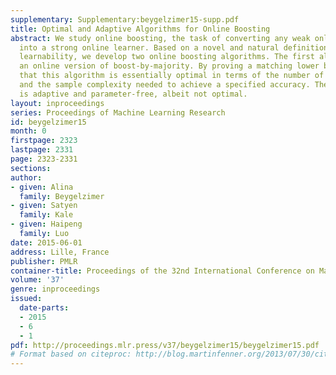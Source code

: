 ```yaml
---
supplementary: Supplementary:beygelzimer15-supp.pdf
title: Optimal and Adaptive Algorithms for Online Boosting
abstract: We study online boosting, the task of converting any weak online learner
  into a strong online learner. Based on a novel and natural definition of weak online
  learnability, we develop two online boosting algorithms. The first algorithm is
  an online version of boost-by-majority. By proving a matching lower bound, we show
  that this algorithm is essentially optimal in terms of the number of weak learners
  and the sample complexity needed to achieve a specified accuracy. The second algorithm
  is adaptive and parameter-free, albeit not optimal.
layout: inproceedings
series: Proceedings of Machine Learning Research
id: beygelzimer15
month: 0
firstpage: 2323
lastpage: 2331
page: 2323-2331
sections: 
author:
- given: Alina
  family: Beygelzimer
- given: Satyen
  family: Kale
- given: Haipeng
  family: Luo
date: 2015-06-01
address: Lille, France
publisher: PMLR
container-title: Proceedings of the 32nd International Conference on Machine Learning
volume: '37'
genre: inproceedings
issued:
  date-parts:
  - 2015
  - 6
  - 1
pdf: http://proceedings.mlr.press/v37/beygelzimer15/beygelzimer15.pdf
# Format based on citeproc: http://blog.martinfenner.org/2013/07/30/citeproc-yaml-for-bibliographies/
---
```

